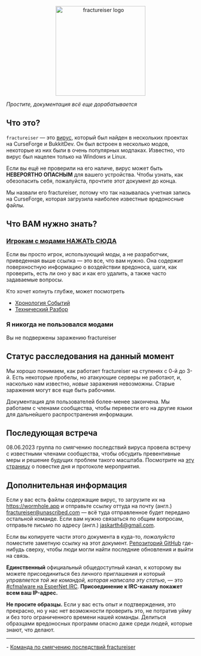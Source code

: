 <p align="center">
	<img src="../../docs/media/logo.svg" alt="fractureiser logo" height="240">
</p>

*Простите, документация всё еще дорабатывается*

## Что это?
`fractureiser` — это [вирус](https://ru.wikipedia.org/wiki/Компьютерный_вирус), который был найден в нескольких проектах на CurseForge и BukkitDev. Он был встроен в несколько модов, некоторые из них были в очень популярных модпаках. Известно, что вирус был нацелен только на Windows и Linux.

Если вы ещё не проверили на его наличе, вирус может быть **НЕВЕРОЯТНО ОПАСНЫМ** для вашего устройства. Чтобы узнать, как обезопасить себя, пожалуйста, прочтите этот документ до конца.

Мы назвали его fractureiser, потому что так называлась учетная запись на CurseForge, которая загрузила наиболее известные вредоносные файлы.

## Что ВАМ нужно знать?

### [Игрокам с модами НАЖАТЬ СЮДА](docs/users.md)

Если вы просто игрок, использующий моды, а не разработчик, приведенная выше ссылка — это все, что вам нужно. Она содержит поверхностную информацию о воздействии вредоноса, шаги, как проверить, есть ли оно у вас и как его удалить, а также часто задаваемые вопросы.

Кто хочет копнуть глубже, может посмотреть
* [Хронология Событий](docs/timeline.md)
* [Технический Разбор](docs/tech.md)

### Я никогда не пользовался модами
Вы не подвержены заражению fractureiser

## Статус расследования на данный момент
Мы хорошо понимаем, как работает fractureiser на ступенях с 0-й до 3-й.
Есть некоторые пробелы, но атакующие серверы не работают, и, насколько нам известно, *новые* заражения
невозможны. Старые заражения могут все еще быть рабочими.

Документация для пользователей более-менее закончена. Мы работаем с членами сообщества, чтобы перевести его на другие языки для дальнейшего распространения информации.

## Последующая встреча
08.06.2023 группа по смягчению последствий вируса провела встречу с известными членами сообщества, чтобы обсудить превентивные меры и решение будущих проблем такого масштаба.
Посмотрите на [эту страницу](docs/2023-06-08-meeting.md) о повестке дня и протоколе мероприятия.

## Дополнительная информация

Если у вас есть файлы содержащие вирус, то загрузите их на https://wormhole.app и отправьте ссылку оттуда на почту (англ.) fractureiser@unascribed.com — всё туда отправленное будет передано остальной команде. Если вам нужно связаться по общим вопросам, отправьте письмо по адресу (англ.) jaskarth4@gmail.com.

Если вы копируете части этого документа в куда-то, *пожалуйста* поместите заметную ссылку на этот документ. [Репозиторий GitHub](https://github.com/fractureiser-investigation/fractureiser) где-нибудь сверху, чтобы люди могли найти последние обновления и выйти на связь.

**Единственный** официальный общедоступный канал, к которому вы можете присоединиться без личного приглашения и который *управляется той же командой, которая написала эту статью*, — это [#cfmalware на EsperNet IRC](https://webchat.esper.net/?channels=cfmalware). **Присоединение к IRC-каналу покажет всем ваш IP-адрес.**

**Не просите образцы.** Если у вас есть опыт и подтверждения, это прекрасно, но у нас нет возможности проверить это, не потратив уйму и без того ограниченного времени нашей команды. Делиться образцами вредоносных программ опасно даже среди людей, которые знают, что делают.

---

\- [Команда по смягчению последствий fractureiser](docs/credits.md)
